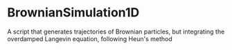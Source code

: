 # BrownianSimulation1D
A script that generates trajectories of Brownian particles, but integrating the overdamped Langevin equation, following Heun's method
